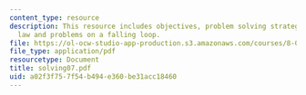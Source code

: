 ```yaml
---
content_type: resource
description: This resource includes objectives, problem solving strategy for faraday's
  law and problems on a falling loop.
file: https://ol-ocw-studio-app-production.s3.amazonaws.com/courses/8-02t-electricity-and-magnetism-spring-2005/a02f3f757f54b494e360be31acc18460_solving07.pdf
file_type: application/pdf
resourcetype: Document
title: solving07.pdf
uid: a02f3f75-7f54-b494-e360-be31acc18460
---
```

